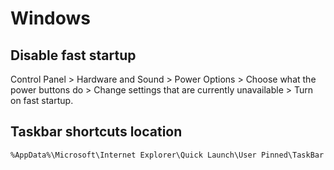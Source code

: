 # Windows

## Disable fast startup

Control Panel > Hardware and Sound > Power Options > Choose what the power buttons do > Change settings that are currently unavailable > Turn on fast startup.

## Taskbar shortcuts location
`%AppData%\Microsoft\Internet Explorer\Quick Launch\User Pinned\TaskBar`
